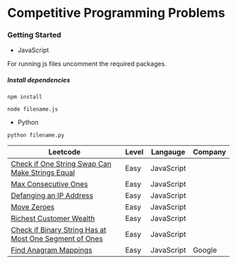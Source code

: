# Competitive Programming Problems

### Getting Started 
* JavaScript

For running js files uncomment the required packages.

##### Install dependencies

`npm install`

`node filename.js`

* Python

`python filename.py`



| Leetcode                                                                                                                                        | Level | Langauge   | Company |
|-------------------------------------------------------------------------------------------------------------------------------------------------|-------|------------|---------|
| [Check if One String Swap Can Make Strings Equal](https://leetcode.com/problems/check-if-one-string-swap-can-make-strings-equal/)               | Easy  | JavaScript |         |
| [Max Consecutive Ones](https://leetcode.com/problems/max-consecutive-ones/)                                                                     | Easy  | JavaScript |         |
| [Defanging an IP Address](https://leetcode.com/problems/defanging-an-ip-address/)                                                               | Easy  | JavaScript |         |
| [Move Zeroes](https://leetcode.com/problems/move-zeroes/)                                                                                       | Easy  | JavaScript |         |
| [Richest Customer Wealth](https://leetcode.com/problems/richest-customer-wealth/)                                                               | Easy  | JavaScript |         |
| [Check if Binary String Has at Most One Segment of Ones](https://leetcode.com/problems/check-if-binary-string-has-at-most-one-segment-of-ones/) | Easy  | JavaScript |         |
| [Find Anagram Mappings](https://heip.github.io/LeetCodePremium/problems/find-anagram-mappings.html)                                             | Easy  | JavaScript | Google  |
